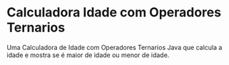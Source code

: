 # Calculadora Idade com Operadores Ternarios 
 Uma Calculadora de Idade com Operadores Ternarios Java que calcula a idade e mostra se é maior de idade ou menor de idade.
 
